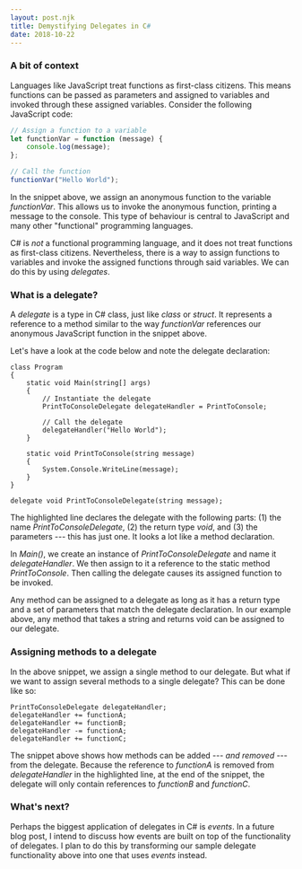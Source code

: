 ```yaml
---
layout: post.njk
title: Demystifying Delegates in C#
date: 2018-10-22
---
```


### A bit of context

Languages like JavaScript treat functions as first-class citizens.
This means functions can be passed as parameters and assigned to variables and invoked through these assigned variables.
Consider the following JavaScript code:

```javascript
// Assign a function to a variable
let functionVar = function (message) {
    console.log(message);
};

// Call the function
functionVar("Hello World");
```

In the snippet above, we assign an anonymous function to the variable *functionVar*.
This allows us to invoke the anonymous function, printing a message to the console.
This type of behaviour is central to JavaScript and many other "functional" programming languages.

C# is *not* a functional programming language, and it does not treat functions as first-class citizens.
Nevertheless, there is a way to assign functions to variables and invoke the assigned functions through said variables.
We can do this by using *delegates*.

### What is a delegate?

A *delegate* is a type in C# class, just like *class* or *struct*.
It represents a reference to a method similar to the way *functionVar* references our anonymous JavaScript function in the snippet above.

Let's have a look at the code below and note the delegate declaration:

```csharp/17
class Program
{
    static void Main(string[] args)
    {
        // Instantiate the delegate
        PrintToConsoleDelegate delegateHandler = PrintToConsole;

        // Call the delegate
        delegateHandler("Hello World");
    }

    static void PrintToConsole(string message)
    {
        System.Console.WriteLine(message);
    }
}

delegate void PrintToConsoleDelegate(string message);
```

The highlighted line declares the delegate with the following parts: (1) the name *PrintToConsoleDelegate*, (2) the return type *void*, and (3) the parameters --- this has just one.
It looks a lot like a method declaration.

In *Main()*, we create an instance of *PrintToConsoleDelegate* and name it *delegateHandler*.
We then assign to it a reference to the static method *PrintToConsole*.
Then calling the delegate causes its assigned function to be invoked.

Any method can be assigned to a delegate as long as it has a return type and a set of parameters that match the delegate declaration.
In our example above, any method that takes a string and returns void can be assigned to our delegate.

### Assigning methods to a delegate

In the above snippet, we assign a single method to our delegate.
But what if we want to assign several methods to a single delegate? This can be done like so:

```csharp/3
PrintToConsoleDelegate delegateHandler;
delegateHandler += functionA;
delegateHandler += functionB;
delegateHandler -= functionA;
delegateHandler += functionC;
```

The snippet above shows how methods can be added --- *and removed* --- from the delegate.
Because the reference to *functionA* is removed from *delegateHandler* in the highlighted line, at the end of the snippet, the delegate will only contain references to *functionB* and *functionC*.

### What's next?

Perhaps the biggest application of delegates in C# is *events*.
In a future blog post, I intend to discuss how events are built on top of the functionality of delegates.
I plan to do this by transforming our sample delegate functionality above into one that uses *events* instead.
